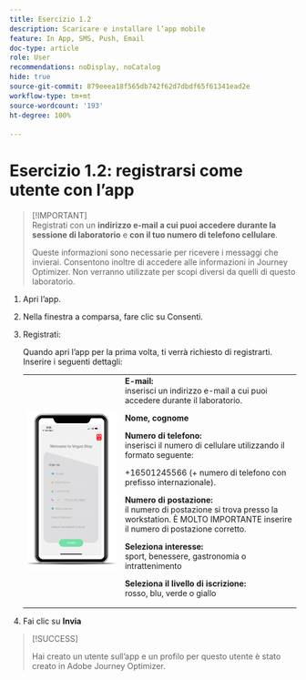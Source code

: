 ```yaml
---
title: Esercizio 1.2
description: Scaricare e installare l’app mobile
feature: In App, SMS, Push, Email
doc-type: article
role: User
recommendations: noDisplay, noCatalog
hide: true
source-git-commit: 879eeea18f565db742f62d7dbdf65f61341ead2e
workflow-type: tm+mt
source-wordcount: '193'
ht-degree: 100%

---
```



# Esercizio 1.2: registrarsi come utente con l’app

>[!IMPORTANT]\
>Registrati con un **indirizzo e-mail a cui puoi accedere durante la sessione di laboratorio** e **con il tuo numero di telefono cellulare**.
>
> Queste informazioni sono necessarie per ricevere i messaggi che invierai. Consentono inoltre di accedere alle informazioni in Journey Optimizer. Non verranno utilizzate per scopi diversi da quelli di questo laboratorio.

1. Apri l’app.
1. Nella finestra a comparsa, fare clic su Consenti.
1. Registrati:

   Quando apri l’app per la prima volta, ti verrà richiesto di registrarti. Inserire i seguenti dettagli:

   <table>
    <tr>
    <td>
    <div>
    <img alt="Registrazione app" src="../assets/1-2.png"/> 
    </div>
    </td>
    <td>
    <strong>E-mail: </strong><br>inserisci un indirizzo e-mail a cui puoi accedere durante il laboratorio.
    </p><p>
    <strong>Nome, cognome</strong>
    </p><p>
    <strong>Numero di telefono: </strong> <br>inserisci il numero di cellulare utilizzando il formato seguente: 
    <p>+16501245566 (+ numero di telefono con prefisso internazionale).
    </p><p>
    <strong>Numero di postazione: </strong><br>il numero di postazione si trova presso la workstation. È MOLTO IMPORTANTE inserire il numero di postazione corretto.
    </p><p>
    <strong>Seleziona interesse: </strong></br>sport, benessere, gastronomia o intrattenimento
    </p><p>
    <strong>Seleziona il livello di iscrizione: </strong></br>rosso, blu, verde o giallo</p>
    </td>
    </tr>
    </table>

1. Fai clic su **Invia**

>[!SUCCESS]
>
>Hai creato un utente sull’app e un profilo per questo utente è stato creato in Adobe Journey Optimizer.
